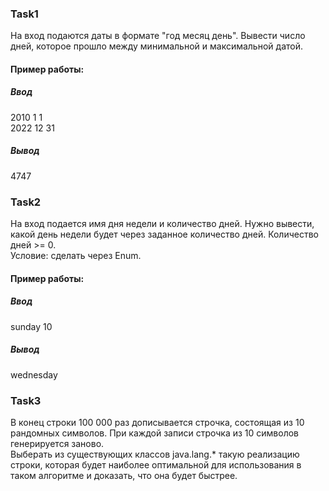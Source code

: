 ### Task1
На вход подаются даты в формате "год месяц день". Вывести число дней, которое прошло между минимальной и максимальной датой.

#### Пример работы:  
##### Ввод  
2010 1 1  
2022 12 31  

##### Вывод  
4747

### Task2
На вход подается имя дня недели и количество дней. Нужно вывести, какой день недели будет через заданное количество дней. Количество дней >= 0.  
Условие: сделать через Enum.

#### Пример работы:
##### Ввод  
sunday 10

##### Вывод  
wednesday

### Task3
В конец строки 100 000 раз дописывается строчка, состоящая из 10 рандомных символов. При каждой записи строчка из 10 символов генерируется заново.  
Выберать из существующих классов java.lang.* такую реализацию строки, которая будет наиболее оптимальной для использования в таком алгоритме и доказать, что она будет быстрее.
